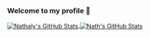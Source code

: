 ### Welcome to my profile 👋

<!-- INTRO -->

<!-- RANDOM -->

<!-- ACHIEVEMENTS -->

<!-- JOURNEY -->

<!-- TECH -->


<!-- STATS -->

<a href="https://github.com/Rapter1990">
  <img align="center" src="https://github-readme-stats.vercel.app/api?username=ahn-nath&show_icons=true&line_height=27&count_private=true&title_color=ffffff&text_color=c9cacc&icon_color=107a94&bg_color=1d1f21" alt="Nathaly's GitHub Stats" />
</a>

<a href="https://github.com/ahn-nath">
  <img align="center" src="https://github-readme-streak-stats.herokuapp.com/?user=ahn-nath&theme=dark" alt="Nath's GitHub Stats" />
</a>



<!--
**ahn-nath/ahn-nath** is a ✨ _special_ ✨ repository because its `README.md` (this file) appears on your GitHub profile.

Here are some ideas to get you started:

- 🔭 I’m currently working on ...
- 🌱 I’m currently learning ...
- 👯 I’m looking to collaborate on ...
- 🤔 I’m looking for help with ...
- 💬 Ask me about ...
- 📫 How to reach me: ...
- 😄 Pronouns: ...
- ⚡ Fun fact: ...
-->
